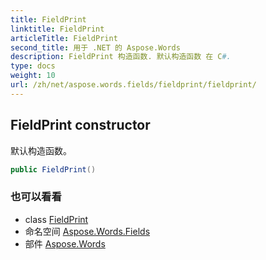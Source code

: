 ```yaml
---
title: FieldPrint
linktitle: FieldPrint
articleTitle: FieldPrint
second_title: 用于 .NET 的 Aspose.Words
description: FieldPrint 构造函数. 默认构造函数 在 C#.
type: docs
weight: 10
url: /zh/net/aspose.words.fields/fieldprint/fieldprint/
---
```

## FieldPrint constructor

默认构造函数。

```csharp
public FieldPrint()
```

### 也可以看看

* class [FieldPrint](../)
* 命名空间 [Aspose.Words.Fields](../../../aspose.words.fields/)
* 部件 [Aspose.Words](../../../)
